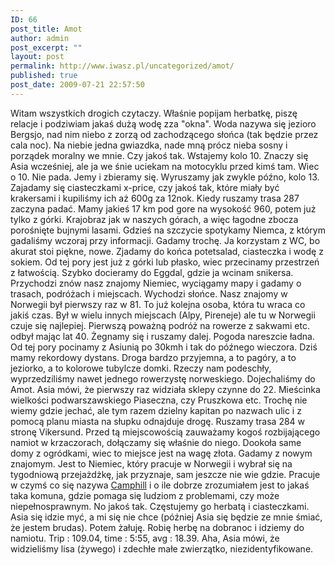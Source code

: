 ```yaml
---
ID: 66
post_title: Amot
author: admin
post_excerpt: ""
layout: post
permalink: http://www.iwasz.pl/uncategorized/amot/
published: true
post_date: 2009-07-21 22:57:50
---
```

Witam wszystkich drogich czytaczy. Właśnie popijam herbatkę, piszę relacje i podziwiam jakaś dużą wodę zza "okna". Woda nazywa się jezioro Bergsjo, nad nim niebo z zorzą od zachodzącego słońca (tak będzie przez cala noc). Na niebie jedna gwiazdka, nade mną prócz nieba sosny i porządek moralny we mnie. Czy jakoś tak. Wstajemy kolo 10. Znaczy się Asia wcześniej, ale ja we śnie uciekam na motocyklu przed kimś tam. Wiec o 10. Nie pada. Jemy i zbieramy się. Wyruszamy jak zwykle późno, kolo 13. Zajadamy się ciasteczkami x-price, czy jakoś tak, które miały być krakersami i kupiliśmy ich aż 600g za 12nok. Kiedy ruszamy trasa 287 zaczyna padać. Mamy jakieś 17 km pod gore na wysokość 960, potem już tylko z górki. Krajobraz jak w naszych górach, a więc łagodne zbocza porośnięte bujnymi lasami. Gdzieś na szczycie spotykamy Niemca, z którym gadaliśmy wczoraj przy informacji. Gadamy trochę. Ja korzystam z WC, bo akurat stoi piękne, nowe. Zjadamy do końca potetsalad, ciasteczka i wodę z sokiem. Od tej pory jest już z górki lub płasko, wiec przecinamy przestrzeń z łatwością. Szybko docieramy do Eggdal, gdzie ja wcinam snikersa. Przychodzi znów nasz znajomy Niemiec, wyciągamy mapy i gadamy o trasach, podróżach i miejscach. Wychodzi słońce. Nasz znajomy w Norwegii był pierwszy raz w 81. To już kolejna osoba, która tu wraca co jakiś czas. Był w wielu innych miejscach (Alpy, Pireneje) ale tu w Norwegii czuje się najlepiej. Pierwszą poważną podróż na rowerze z sakwami etc. odbył mając lat 40. Żegnamy się i ruszamy dalej. Pogoda nareszcie ładna. Od tej pory pocinamy z Asiunią po 30kmh i tak do późnego wieczora. Dziś mamy rekordowy dystans. Droga bardzo przyjemna, a to pagóry, a to jeziorko, a to kolorowe tubylcze domki. Rzeczy nam podeschły, wyprzedziliśmy nawet jednego rowerzystę norweskiego. Dojechaliśmy do Amot. Asia mówi, że pierwszy raz widziała sklepy czynne do 22. Mieścinka wielkości podwarszawskiego Piaseczna, czy Pruszkowa etc. Trochę nie wiemy gdzie jechać, ale tym razem dzielny kapitan po nazwach ulic i z pomocą planu miasta na słupku odnajduje drogę. Ruszamy trasa 284 w stronę Vikersund. Przed tą miejscowością zauważamy kogoś rozbijającego namiot w krzaczorach, dołączamy się właśnie do niego. Dookoła same domy z ogródkami, wiec to miejsce jest na wagę złota. Gadamy z nowym znajomym. Jest to Niemiec, który pracuje w Norwegii i wybrał się na tygodniową przejażdżkę, jak przyznaje, sam jeszcze nie wie gdzie. Pracuje w czymś co się nazywa <a title="Camhill movement" href="http://en.wikipedia.org/wiki/Camphill" target="_blank">Camphill</a> i o ile dobrze zrozumiałem jest to jakaś taka komuna, gdzie pomaga się ludziom z problemami, czy może niepełnosprawnym. No jakoś tak. Częstujemy go herbatą i ciasteczkami. Asia się idzie myć, a mi się nie chce (później Asia się będzie ze mnie śmiać, że jestem brudas). Potem żałuję. Robię herbę na dobranoc i idziemy do namiotu. Trip : 109.04, time : 5:55, avg : 18.39. Aha, Asia mówi, że widzieliśmy lisa (żywego) i zdechłe małe zwierzątko, niezidentyfikowane.
